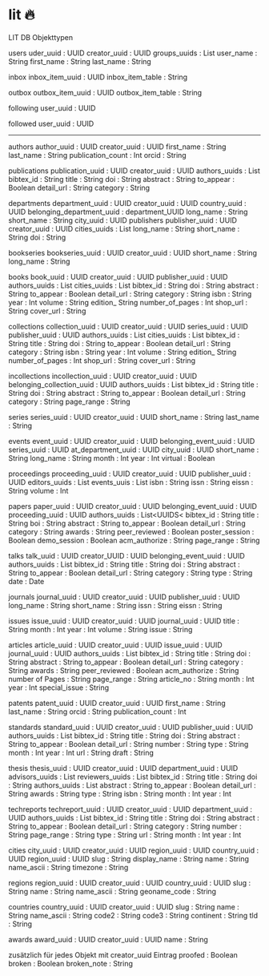 # lit 🔥

LIT DB Objekttypen

users
	uder_uuid : UUID
	creator_uuid : UUID
	groups_uuids : List<UUID>
	user_name : String
	first_name : String
	last_name : String

inbox
	inbox_item_uuid : UUID
	inbox_item_table : String

outbox
	outbox_item_uuid : UUID
	outbox_item_table : String

following
	user_uuid : UUID

followed
	user_uuid : UUID

**************************************

authors
	author_uuid : UUID
	creator_uuid : UUID
	first_name : String
	last_name : String
	publication_count : Int
	orcid : String
  
publications
	publication_uuid : UUID
	creator_uuid : UUID
	authors_uuids : List<UUID>
	bibtex_id : String
	title : String
	doi : String
	abstract : String
	to_appear : Boolean
	detail_url : String
	category : String
  
departments
	department_uuid : UUID
	creator_uuid : UUID
	country_uuid : UUID
	belonging_department_uuid : department_UUID
	long_name : String
	short_name : String
	city_uuid : UUID
publishers
	publisher_uuid : UUID
	creator_uuid : UUID
	cities_uuids : List<UUID>
	long_name : String
	short_name : String
	doi : String
  
bookseries
	bookseries_uuid : UUID
	creator_uuid : UUID
	short_name : String
	long_name : String
  
books
	book_uuid : UUID
	creator_uuid : UUID
	publisher_uuid : UUID
	authors_uuids : List<UUID>
	cities_uuids : List<UUID>
	bibtex_id : String
	doi : String
	abstract : String
	to_appear : Boolean
	detail_url : String
	category : String
	isbn : String
	year : Int
	volume : String
	edition_ String
	number_of_pages : Int
	shop_url : String
	cover_url : String
  
collections
	collection_uuid : UUID
	creator_uuid : UUID
	series_uuid : UUID
	publisher_uuid : UUID
	authors_uuids : List<UUID>
	cities_uuids : List<UUID>
	bibtex_id : String
	title : String
	doi : String
	to_appear : Boolean
	detail_url : String
	category : String
	isbn : String
	year : Int
	volume : String
	edition_ String
	number_of_pages : Int
	shop_url : String
	cover_url : String
  
incollections
	incollection_uuid : UUID
	creator_uuid : UUID
	belonging_collection_uuid : UUID
	authors_uuids : List<UUID>
	bibtex_id : String
	title : String
	doi : String
	abstract : String
	to_appear : Boolean
	detail_url : String
	category : String
	page_range : String
  
series
	series_uuid : UUID
	creator_uuid : UUID
	short_name : String
	last_name : String
  
events
	event_uuid : UUID
	creator_uuid : UUID
	belonging_event_uuid : UUID
	series_uuid : UUID
	at_department_uuid : UUID
	city_uuid : UUID
	short_name : String
	long_name : String
	month : Int
	year : Int
	virtual : Boolean
  
proceedings
	proceeding_uuid : UUID
	creator_uuid : UUID
	publisher_uuid : UUID
	editors_uuids : List<UUID>
	events_uuis : List<UUID>
	isbn : String
	issn : String
	eissn : String
	volume : Int
  
papers
	paper_uuid : UUID
	creator_uuid : UUID
	belonging_event_uuid : UUID
	proceeding_uuid : UUID
	authors_uuids : List<UUIDS<
	bibtex_id : String
	title : String
	boi : String
	abstract : String
	to_appear : Boolean
	detail_url : String
	category : String
	awards : String
	peer_reviewed : Boolean
	poster_session : Boolean
	demo_session : Boolean
	acm_authorize : String
	page_range : String
  
talks
	talk_uuid : UUID
	creator_UUID : UUID
	belonging_event_uuid : UUID
	authors_uuids : List<UUID>
	bibtex_id : String
	title : String
	doi : String
	abstract : String
	to_appear : Boolean
	detail_url : String
	category : String
	type : String
	date : Date
  
journals
	journal_uuid : UUID
	creator_uuid : UUID
	publisher_uuid : UUID
	long_name : String
	short_name : String
	issn : String
	eissn : String
  
issues
	issue_uuid : UUID
	creator_uuid : UUID
	journal_uuid : UUID
	title : String
	month : Int
	year : Int
	volume : String
	issue : String
  
articles
	article_uuid : UUID
	creator_uuid : UUID
	issue_uuid : UUID
	journal_uuid : UUID
	authors_uuids : List<UUID>
	bibtex_id : String
	title : String
	doi : String
	abstract : String
	to_appear : Boolean
	detail_url : String
	category : String
	awards : String
	peer_reviewed : Boolean
	acm_authorize : String
	number of Pages : String
	page_range : String
	article_no : String
	month : Int
	year : Int
	special_issue : String 
  
patents
	patent_uuid : UUID
	creator_uuid : UUID
	first_name : String
	last_name : String
	orcid : String
	publication_count : Int
  
standards
	standard_uuid : UUID
	creator_uuid : UUID
	publisher_uuid : UUID
	authors_uuids : List<UUID>
	bibtex_id : String
	title : String
	doi : String
	abstract : String
	to_appear : Boolean
	detail_url : String
	number : String
	type : String
	month : Int
	year : Int
	url : String
	draft : String
  
thesis
	thesis_uuid : UUID
	creator_uuid : UUID
	department_uuid : UUID
	advisors_uuids : List<UUID>
	reviewers_uuids : List<UUID>
	bibtex_id : String
	title : String
	doi : String
	authors_uuids : List<UUID>
	abstract : String
	to_appear : Boolean
	detail_url : String
	awards : String
	type : String
	isbn : String
	month : Int
	year : Int
  
techreports
	techreport_uuid : UUID
	creator_uuid : UUID
	department_uuid : UUID
	authors_uuids : List<UUID>
	bibtex_id : String
	title : String
	doi : String
	abstract : String
	to_appear : Boolean
	detail_url : String
	category : String
	number : String
	page_range : String
	type : String
	url : String
	month : Int
	year : Int
  
cities
	city_uuid : UUID
	creator_uuid : UUID
	region_uuid : UUID
	country_uuid : UUID
	region_uuid : UUID
	slug : String
	display_name : String
	name : String
	name_ascii : String
	timezone : String
  
regions
	region_uuid : UUID
	creator_uuid : UUID
	country_uuid : UUID
	slug : String
	name : String
	name_ascii : String
	geoname_code : String
  
countries
	country_uuid : UUID
	creator_uuid : UUID
	slug : String
	name : String
	name_ascii : String
	code2 : String
	code3 : String
	continent : String
	tld : String
  
awards
	award_uuid : UUID
	creator_uuid : UUID
	name : String

zusätzlich für jedes Objekt mit creator_uuid Eintrag 
	proofed : Boolean
	broken : Boolean
	broken_note : String
